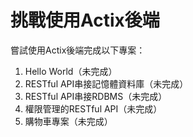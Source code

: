 # 挑戰使用Actix後端
嘗試使用Actix後端完成以下專案：
1. Hello World（未完成）
2. RESTful API串接記憶體資料庫（未完成）
3. RESTful API串接RDBMS（未完成）
4. 權限管理的RESTful API（未完成）
5. 購物車專案（未完成）